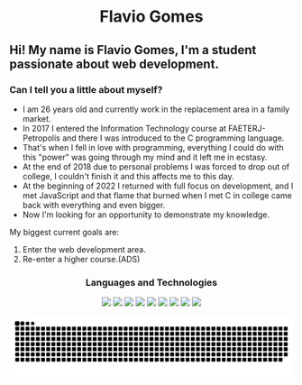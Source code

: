 <h1 align="center">Flavio Gomes</h1>

## Hi! My name is Flavio Gomes, I'm a student passionate about web development.

### Can I tell you a little about myself?

- I am 26 years old and currently work in the replacement area in a family market.
- In 2017 I entered the Information Technology course at FAETERJ-Petropolis and there I was introduced to the C programming language.
- That's when I fell in love with programming, everything I could do with this "power" was going through my mind and it left me in ecstasy.
- At the end of 2018 due to personal problems I was forced to drop out of college, I couldn't finish it and this affects me to this day.
- At the beginning of 2022 I returned with full focus on development, and I met JavaScript and that flame that burned when I met C in college came back with everything and even bigger.
- Now I'm looking for an opportunity to demonstrate my knowledge.

My biggest current goals are:
1. Enter the web development area.
2. Re-enter a higher course.(ADS)
 
 <h3 align="center">Languages and Technologies</h1>
 
 <div dislay="flex" align="center">
 
<img src="https://cdn.jsdelivr.net/gh/devicons/devicon/icons/html5/html5-plain-wordmark.svg" width="50px" />
<img src="https://cdn.jsdelivr.net/gh/devicons/devicon/icons/css3/css3-plain-wordmark.svg" width="50px" />
<img src="https://cdn.jsdelivr.net/gh/devicons/devicon/icons/javascript/javascript-original.svg" width="50px" />
<img src="https://cdn.jsdelivr.net/gh/devicons/devicon/icons/nodejs/nodejs-original.svg" width="50px"/>
<img src="https://cdn.jsdelivr.net/gh/devicons/devicon/icons/git/git-plain-wordmark.svg" width="50px" />
<img src="https://cdn.jsdelivr.net/gh/devicons/devicon/icons/github/github-original-wordmark.svg" width="50px" />
<img src="https://cdn.jsdelivr.net/gh/devicons/devicon/icons/npm/npm-original-wordmark.svg" width="50px"/>
<img src="https://cdn.jsdelivr.net/gh/devicons/devicon/icons/express/express-original-wordmark.svg"  width="50px"/>
<img src="https://cdn.jsdelivr.net/gh/devicons/devicon/icons/mysql/mysql-original-wordmark.svg" width="50px" />
          
 </div>
 
 
 
![Snake animation](https://raw.githubusercontent.com/Platane/snk/output/github-contribution-grid-snake.svg)
